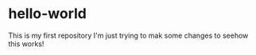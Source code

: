 # hello-world
This is my first repository
I'm just trying to mak some changes to seehow this works!
